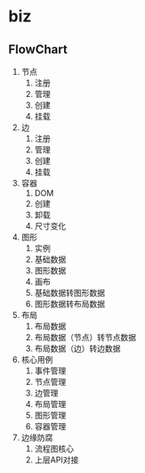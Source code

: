 # biz

## FlowChart

1. 节点
   1. 注册
   2. 管理
   3. 创建
   4. 挂载
2. 边
   1. 注册
   2. 管理
   3. 创建
   4. 挂载
3. 容器
   1. DOM
   2. 创建
   3. 卸载
   4. 尺寸变化
4. 图形
   1. 实例
   2. 基础数据
   3. 图形数据
   4. 画布
   5. 基础数据转图形数据
   6. 图形数据转布局数据
5. 布局
   1. 布局数据
   2. 布局数据（节点）转节点数据
   3. 布局数据（边）转边数据
6. 核心用例
   1. 事件管理
   2. 节点管理
   3. 边管理
   4. 布局管理
   5. 图形管理
   6. 容器管理
7. 边缘防腐
   1. 流程图核心
   2. 上层API对接

